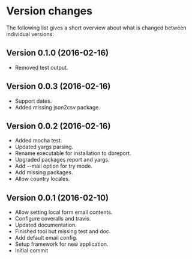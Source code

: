 Version changes
=================================================

The following list gives a short overview about what is changed between
individual versions:

Version 0.1.0 (2016-02-16)
-------------------------------------------------
- Removed test output.

Version 0.0.3 (2016-02-16)
-------------------------------------------------
- Support dates.
- Added missing json2csv package.

Version 0.0.2 (2016-02-16)
-------------------------------------------------
- Added mocha test.
- Updated yargs parsing.
- Rename executable for installation to dbreport.
- Upgraded packages report and yargs.
- Add --mail option for try mode.
- Add missing packages.
- Allow country locales.

Version 0.0.1 (2016-02-10)
-------------------------------------------------
- Allow setting local form email contents.
- Configure coveralls and travis.
- Updated documentation.
- Finished tool but missing test and doc.
- Add default email config.
- Setup framework for new application.
- Initial commit

